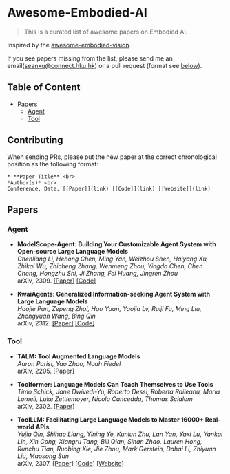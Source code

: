 # Awesome-Embodied-AI

> This is a curated list of awesome papers on Embodied AI.

Inspired by the [awesome-embodied-vision](https://github.com/ChanganVR/awesome-embodied-vision).

If you see papers missing from the list, please send me an email(seanxu@connect.hku.hk) or a pull request (format see [below](#contributing)).

## Table of Content
* [Papers](#papers)
	* [Agent](#agent)
 	* [Tool](#tool)


## <a name="contributing"></a> Contributing
When sending PRs, please put the new paper at the correct chronological position as the following format: <br>

```
* **Paper Title** <br>
*Author(s)* <br>
Conference, Date. [[Paper]](link) [[Code]](link) [[Website]](link)
```

## <a name="papers"></a> Papers

### <a name="agent"></a> Agent

* **ModelScope-Agent: Building Your Customizable Agent System with Open-source Large Language Models** <br>
*Chenliang Li, Hehong Chen, Ming Yan, Weizhou Shen, Haiyang Xu, Zhikai Wu, Zhicheng Zhang, Wenmeng Zhou, Yingda Chen, Chen Cheng, Hongzhu Shi, Ji Zhang, Fei Huang, Jingren Zhou* <br>
arXiv, 2309. [[Paper]](https://arxiv.org/abs/2309.00986) [[Code]](https://github.com/allenai/ai2thor)

* **KwaiAgents: Generalized Information-seeking Agent System with Large Language Models** <br>
*Haojie Pan, Zepeng Zhai, Hao Yuan, Yaojia Lv, Ruiji Fu, Ming Liu, Zhongyuan Wang, Bing Qin* <br>
arXiv, 2312. [[Paper]](https://arxiv.org/abs/2312.04889) [[Code]](https://github.com/KwaiKEG/KwaiAgents)

### <a name="tool"></a> Tool

* **TALM: Tool Augmented Language Models** <br>
*Aaron Parisi, Yao Zhao, Noah Fiedel* <br>
arXiv, 2205. [[Paper]](https://arxiv.org/abs/2205.12255)

* **Toolformer: Language Models Can Teach Themselves to Use Tools** <br>
*Timo Schick, Jane Dwivedi-Yu, Roberto Dessì, Roberta Raileanu, Maria Lomeli, Luke Zettlemoyer, Nicola Cancedda, Thomas Scialom* <br>
arXiv, 2302. [[Paper]](https://arxiv.org/abs/2302.04761) 

* **ToolLLM: Facilitating Large Language Models to Master 16000+ Real-world APIs** <br>
*Yujia Qin, Shihao Liang, Yining Ye, Kunlun Zhu, Lan Yan, Yaxi Lu, Yankai Lin, Xin Cong, Xiangru Tang, Bill Qian, Sihan Zhao, Lauren Hong, Runchu Tian, Ruobing Xie, Jie Zhou, Mark Gerstein, Dahai Li, Zhiyuan Liu, Maosong Sun* <br>
arXiv, 2307. [[Paper]](https://arxiv.org/abs/2307.16789) [[Code]](https://github.com/OpenBMB/ToolBench) [[Website]](https://openbmb.github.io/ToolBench/)
